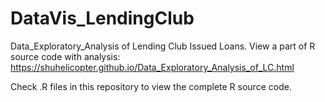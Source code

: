 # DataVis_LendingClub
Data_Exploratory_Analysis of Lending Club Issued Loans.
View a part of R source code with analysis:
https://shuhelicopter.github.io/Data_Exploratory_Analysis_of_LC.html

Check .R files in this repository to view the complete R source code.
